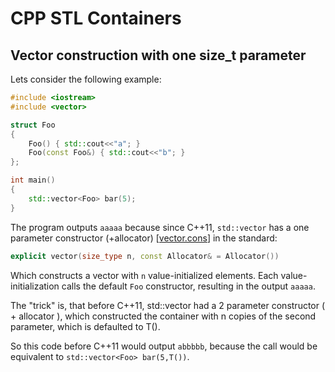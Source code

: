 # CPP STL Containers

## Vector construction with one size_t parameter
Lets consider the following example:
```cpp
#include <iostream>
#include <vector>

struct Foo
{
    Foo() { std::cout<<"a"; }
    Foo(const Foo&) { std::cout<<"b"; }
};

int main()
{
    std::vector<Foo> bar(5);
}
```
The program outputs ```aaaaa``` because since C++11, ```std::vector``` has a one parameter constructor (+allocator) 
[[vector.cons](https://timsong-cpp.github.io/cppwp/n4659/vector.cons#3)] in the standard:
```cpp
explicit vector(size_type n, const Allocator& = Allocator())
```
Which constructs a vector with ```n``` value-initialized elements. Each value-initialization calls the default ```Foo``` constructor, resulting in the output ```aaaaa```.

The "trick" is, that before C++11, std::vector had a 2 parameter constructor
( + allocator ), which constructed the container with n copies of the second parameter, 
which is defaulted to T().

So this code before C++11 would output ```abbbbb```, because the call would be equivalent to ```std::vector<Foo> bar(5,T())```.
